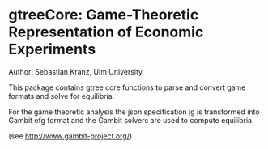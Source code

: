 # gtreeCore: Game-Theoretic Representation of Economic Experiments

Author: Sebastian Kranz, Ulm University

This package contains gtree core functions to parse and convert game formats and solve for equilibria.

For the game theoretic analysis the json specification jg is transformed into Gambit efg format and the Gambit solvers are used to compute equilibria.

(see http://www.gambit-project.org/)

